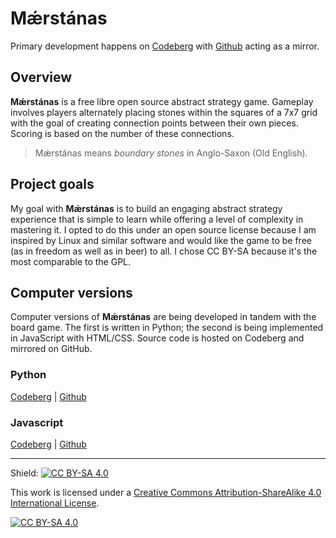 # Mǽrstánas

Primary development happens on [Codeberg](https://codeberg.org/jaerrib/maerstanas) with [Github](https://github.com/jaerrib/maerstanas) acting as a mirror.

## Overview

**Mǽrstánas** is a free libre open source abstract strategy game. Gameplay involves players alternately placing stones within the squares of a 7x7 grid with the goal of creating connection points between their own pieces. Scoring is based on the number of these connections.

> Mǽrstánas means *boundary stones* in Anglo-Saxon (Old English).


## Project goals

My goal with **Mǽrstánas** is to build an engaging abstract strategy experience that is simple to learn while offering a level of complexity in mastering it. I opted to do this under an open source license because I am inspired by Linux and similar software and would like the game to be free (as in freedom as well as in beer) to all. I chose CC BY-SA because it's the most comparable to the GPL.

## Computer versions

Computer versions of **Mǽrstánas** are being developed in tandem with the board game. The first is written in Python; the second is being implemented in JavaScript with HTML/CSS. Source code is hosted on Codeberg and mirrored on GitHub.

### Python

[Codeberg](https://codeberg.org/jaerrib/maerstanas_python) | [Github](https://github.com/jaerrib/maerstanas_python)

### Javascript

[Codeberg](https://codeberg.org/jaerrib/maerstanas_js) | [Github](https://github.com/jaerrib/maerstanas_js)

---

Shield: [![CC BY-SA 4.0][cc-by-sa-shield]][cc-by-sa]

This work is licensed under a
[Creative Commons Attribution-ShareAlike 4.0 International License][cc-by-sa].

[![CC BY-SA 4.0][cc-by-sa-image]][cc-by-sa]

[cc-by-sa]: http://creativecommons.org/licenses/by-sa/4.0/
[cc-by-sa-image]: https://licensebuttons.net/l/by-sa/4.0/88x31.png
[cc-by-sa-shield]: https://img.shields.io/badge/License-CC%20BY--SA%204.0-lightgrey.svg
